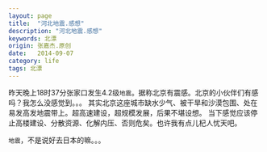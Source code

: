 ```yaml
---
layout: page
title:  "河北地震.感想"
description: "河北地震.感想"
keywords: 北漂
origin: 张嘉杰.原创
date:   2014-09-07
category: life
tags: 北漂
---
```

昨天晚上18时37分张家口发生4.2级`地震`。据称北京有震感。北京的小伙伴们有感吗？我怎么没感觉到。。。
其实北京这座城市缺水少气、被干旱和沙漠包围、处在易发高发地震带上。超高速建设，超规模发展，后果不堪设想。
当下感觉应该停止高楼建设、分散资源、化解内压、否则危矣。也许我有点儿杞人忧天吧。
<!--more-->
`地震`，不是说好去日本的嘛。。。

